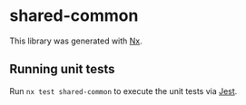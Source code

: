 # shared-common

This library was generated with [Nx](https://nx.dev).

## Running unit tests

Run `nx test shared-common` to execute the unit tests via [Jest](https://jestjs.io).
